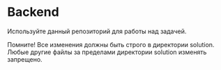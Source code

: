 # Backend

Используйте данный репозиторий для работы над задачей.

Помните! Все изменения должны быть строго в директории solution. Любые другие файлы за пределами директории solution изменять запрещено.